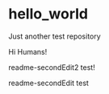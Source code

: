 # hello_world
Just another test repository

Hi Humans!


readme-secondEdit2 test!

readme-secondEdit test

